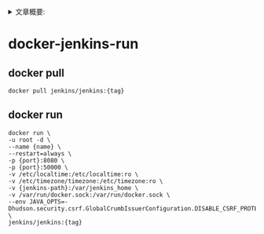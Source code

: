 <details>
<summary>文章概要:</summary>
<pre hidden>
information:
    author: jie6mm
    title: docker-jenkins-run
    desc:
    type: docker/jenkins
    tags:
        - docker
        - jenkins
    series: docker-run
    date: 2021-06-01 17:21:00
</pre>
</details>

# docker-jenkins-run

## docker pull
    
```shell
docker pull jenkins/jenkins:{tag}
```
    
## docker run

```shell
docker run \
-u root -d \
--name {name} \
--restart=always \
-p {port}:8080 \
-p {port}:50000 \
-v /etc/localtime:/etc/localtime:ro \
-v /etc/timezone/timezone:/etc/timezone:ro \
-v {jenkins-path}:/var/jenkins_home \
-v /var/run/docker.sock:/var/run/docker.sock \
--env JAVA_OPTS=-Dhudson.security.csrf.GlobalCrumbIssuerConfiguration.DISABLE_CSRF_PROTECTION=true \
jenkins/jenkins:{tag}
```